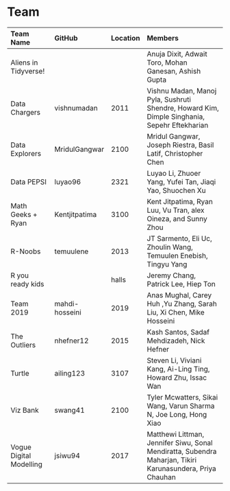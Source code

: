 # Team

| Team Name | GitHub | Location | Members |
| :--       | :--      | :--    | :--     |
| Aliens in Tidyverse! | | | Anuja Dixit, Adwait Toro, Mohan Ganesan, Ashish Gupta | 
| Data Chargers | vishnumadan | 2011 | Vishnu Madan, Manoj Pyla, Sushruti Shendre, Howard Kim, Dimple Singhania, Sepehr Eftekharian|
| Data Explorers | MridulGangwar | 2100 | Mridul Gangwar, Joseph Riestra, Basil Latif, Christopher Chen |
| Data PEPSI | luyao96 | 2321 | Luyao Li, Zhuoer Yang, Yufei Tan, Jiaqi Yao, Shuochen Xu |
| Math Geeks + Ryan | Kentjitpatima | 3100 | Kent Jitpatima, Ryan Luu, Vu Tran, alex Oineza, and Sunny Zhou |
| R-Noobs | temuulene | 2013 | JT Sarmento, Eli Uc, Zhoulin Wang, Temuulen Enebish, Tingyu Yang |
| R you ready kids  | | halls | Jeremy Chang, Patrick Lee, Hiep Ton |
| Team 2019 | mahdi-hosseini | 2019 | Anas Mughal, Carey Huh ,Yu Zhang, Sarah Liu, Xi Chen, Mike Hosseini |
| The Outliers | nhefner12 | 2015 | Kash Santos, Sadaf Mehdizadeh, Nick Hefner |
| Turtle | ailing123 | 3107 | Steven Li, Viviani Kang, Ai-Ling Ting, Howard Zhu, Issac Wan|
| Viz Bank | swang41 | 2100 | Tyler Mcwatters, Sikai Wang, Varun Sharma N, Joe Long, Hong Xiao |
| Vogue Digital Modelling | jsiwu94 | 2017 | Matthewi Littman, Jennifer Siwu, Sonal Mendiratta, Subendra Maharjan, Tikiri Karunasundera, Priya Chauhan |
